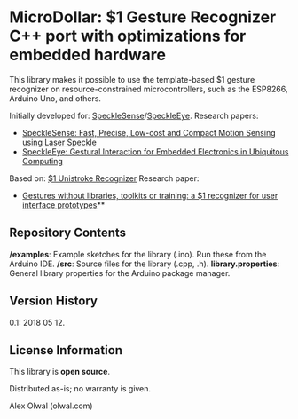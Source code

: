 MicroDollar: $1 Gesture Recognizer C++ port with optimizations for embedded hardware
======================
This library makes it possible to use the template-based $1 gesture recognizer on
resource-constrained microcontrollers, such as the ESP8266, Arduino Uno, and others.

Initially developed for:
[SpeckleSense](http://specklesense.media.mit.edu)/[SpeckleEye](http://specklesense.org). Research papers: 
* [SpeckleSense: Fast, Precise, Low-cost and Compact Motion Sensing using Laser Speckle](https://doi.org/10.1145/2047196.2047261)
* [SpeckleEye: Gestural Interaction for Embedded Electronics in Ubiquitous Computing](https://doi.org/10.1145/2212776.2223782)
        
Based on:
[$1 Unistroke Recognizer](http://depts.washington.edu/madlab/proj/dollar/)
Research paper:
* [Gestures without libraries, toolkits or training: a $1 recognizer for user interface prototypes](https://doi.org/10.1145/1294211.1294238)**


Repository Contents
-------------------
**/examples**: Example sketches for the library (.ino). Run these from the Arduino IDE.
**/src**:  Source files for the library (.cpp, .h).
**library.properties**: General library properties for the Arduino package manager.

Version History
---------------
0.1: 2018 05 12.

License Information
-------------------
This library is **open source**.

Distributed as-is; no warranty is given.

Alex Olwal (olwal.com)